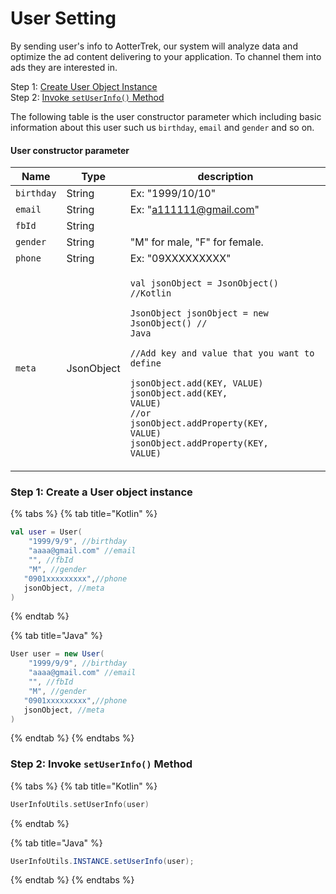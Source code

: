 # User Setting

By sending user's info to AotterTrek, our system will analyze data and optimize the ad content delivering to your application. To channel them into ads they are interested in.

Step 1: [Create User Object Instance](user-setting.md#step-1-create-a-user-object-instance)\
Step 2: [Invoke `setUserInfo()` Method](user-setting.md#step-2-invoke-setuserinfo-method)

The following table is the user constructor parameter which including basic information about this user such us `birthday`, `email` and `gender` and so on.

#### User constructor parameter

| Name       | Type       | description                                                                                                                                                                                                                                                                                                                                                                                                                            |
| ---------- | ---------- | -------------------------------------------------------------------------------------------------------------------------------------------------------------------------------------------------------------------------------------------------------------------------------------------------------------------------------------------------------------------------------------------------------------------------------------- |
| `birthday` | String     | Ex: "1999/10/10"                                                                                                                                                                                                                                                                                                                                                                                                                       |
| `email`    | String     | Ex: "a111111@gmail.com"                                                                                                                                                                                                                                                                                                                                                                                                                |
| `fbId`     | String     |                                                                                                                                                                                                                                                                                                                                                                                                                                        |
| `gender`   | String     | "M" for male, "F" for female.                                                                                                                                                                                                                                                                                                                                                                                                          |
| `phone`    | String     | Ex: "09XXXXXXXXX"                                                                                                                                                                                                                                                                                                                                                                                                                      |
| `meta`     | JsonObject | <p><code>val jsonObject = JsonObject() //Kotlin</code></p><p><code>JsonObject jsonObject  = new JsonObject()  // Java</code></p><p></p><p><code>//Add key and value that you want to define</code></p><p><code>jsonObject.add(KEY, VALUE)</code>            <br><code>jsonObject.add(KEY, VALUE)</code><br><code>//or</code><br><code>jsonObject.addProperty(KEY, VALUE)</code><br><code>jsonObject.addProperty(KEY, VALUE)</code></p> |

### Step 1: Create a User object instance

{% tabs %}
{% tab title="Kotlin" %}
```kotlin
val user = User(
    "1999/9/9", //birthday
    "aaaa@gmail.com" //email
    "", //fbId
    "M", //gender
   "0901xxxxxxxxx",//phone
   jsonObject, //meta
)
```
{% endtab %}

{% tab title="Java" %}
```java
User user = new User(
    "1999/9/9", //birthday
    "aaaa@gmail.com" //email
    "", //fbId
    "M", //gender
   "0901xxxxxxxxx",//phone
   jsonObject, //meta
)
```
{% endtab %}
{% endtabs %}

### Step 2: Invoke `setUserInfo()` Method

{% tabs %}
{% tab title="Kotlin" %}
```kotlin
UserInfoUtils.setUserInfo(user)
```
{% endtab %}

{% tab title="Java" %}
```java
UserInfoUtils.INSTANCE.setUserInfo(user);
```
{% endtab %}
{% endtabs %}

